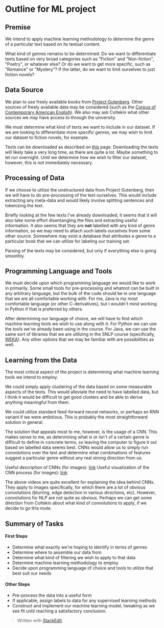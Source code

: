 # Outline for ML project

## Premise

We intend to apply machine learning methodology to determine the genre of a particular text based on its textual content.

What kind of genres remains to be determined.  Do we want to differentiate texts based on very broad categories such as "Fiction" and "Non-fiction", "Poetry", or whatever else?  Or do we want to get more specific, such as "Romance" or "Mystery"?  If the latter, do we want to limit ourselves to just fiction novels?

## Data Source

We plan to use freely available books from [Project Gutenberg](https://www.gutenberg.org/).  Other sources of freely available data may be considered (such as the [Corpus of Contemporary American English](http://corpus.byu.edu/coca/)).  We also may ask Coltekin what other sources we may have access to through the university.

We must determine what kind of texts we want to include in our dataset.  If we are looking to differentiate more specific genres, we may wish to limit our dataset to fiction novels, for example.

Texts can be downloaded as described on [this](http://www.gutenberg.org/wiki/Gutenberg:Information_About_Robot_Access_to_our_Pages) page.  Downloading the texts will likely take a very long time, as there are quite a lot.  Maybe something to let run overnight.  Until we determine how we wish to filter our dataset, however, this is not immediately necessary.


## Processing of Data

If we choose to utilize the unstructured data from Project Gutenberg, then we will have to do pre-processing of the text ourselves.  This would include extracting any meta-data and would likely involve splitting sentences and tokenizing the text.

Briefly looking at the few texts I've already downloaded, it seems that it will also take some effort disentangling the files and extracting useful information.  It also seems that they are **not** labelled with any kind of genre information, so we may need to attach such labels ourselves from some other source.  Somewhere may exist a database that attributes a genre to a particular book that we can utilize for labeling our training set.

Parsing of the texts may be considered, but only if everything else is going smoothly.

## Programming Language and Tools

We must decide upon which programming language we would like to work in primarily.  Some small tools for pre-processing and whatnot can be built in any arbitrary language, but the bulk of the code should be in one language that we are all comfortable working with.  For me, Java is my most comfortable language (or other C-derivatives), but I wouldn't mind working in Python if that is preferred by others.

After determining our language of choice, we will have to find which machine learning tools we wish to use along with it.  For Python we can use the tools we've already been using in the course.  For Java, we can use the same sort of libraries that we are utilizing in the SNLP course (specifically, [WEKA](http://www.cs.waikato.ac.nz/ml/index.html)).  Any other options that we may be familiar with are possibilities as well.

## Learning from the Data

The most critical aspect of the project is determining what machine learning tools we intend to employ.

We could simply apply clustering of the data based on some measurable aspects of the texts.  This would alleviate the need to have labelled data, but I think it would be difficult to get good clusters and be able to derive anything meaningful from them.

We could utilize standard feed-forward neural networks, or perhaps an RNN variant if we were ambitious.  This is probably the most straightforward solution in general.

The solution that appeals most to me, however, is the usage of a CNN.  This makes sense to me, as determining what is or isn't of a certain genre is difficult to define in concrete terms, so leaving the computer to figure it out based on labelled data seems best.  CNNs would allow us to simply run convolutions over the text and determine what combinations of features suggest a particular genre without any real strong direction from us.  

Useful description of CNNs (for images):  [link](https://www.youtube.com/watch?v=py5byOOHZM8)
Useful visualization of the CNN process (for images):  [link](https://www.youtube.com/watch?v=BFdMrDOx_CM)

The above videos are quite excellent for explaining the idea behind CNNs.  They apply to images specifically, for which there are a lot of obvious convolutions (blurring, edge detection in various directions, etc).  However, convolutions for NLP are not quite as obvious.  Perhaps we can get some direction from Coltekin about what kind of convolutions to apply, if we decide to go this route.

## Summary of Tasks

#### First Steps

 - Determine what exactly we're hoping to identify in terms of genres
 - Determine where to assemble our data from
 - Determine what kind of filtering we wish to apply to that data
 - Determine machine learning methodology to employ
 - Decide upon programming language of choice and tools to utilize that best suit our needs

#### Other Steps

 - Pre-process the data into a useful form
 - If applicable, assign labels to data for any supervised learning methods
 - Construct and implement our machine learning model, tweaking as we see fit until reaching a satisfactory conclusion.






> Written with [StackEdit](https://stackedit.io/).
